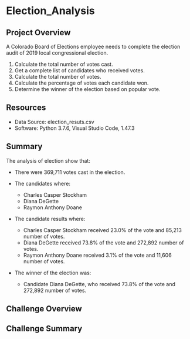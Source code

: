 # Election_Analysis

## Project Overview
A Colorado Board of Elections employee needs to complete the election audit of 2019 local congressional election.
1.	Calculate the total number of votes cast.
2.	Get a complete list of candidates who received votes.
3.	Calculate the total number of votes.
4.	Calculate the percentage of votes each candidate won.
5.	Determine the winner of the election based on popular vote.

## Resources
-	Data Source: election_resuts.csv
-	Software: Python 3.7.6, Visual Studio Code, 1.47.3

## Summary
The analysis of election show that:
  -	There were 369,711 votes cast in the election.
  -	The candidates where:
    - Charles Casper Stockham
    - Diana DeGette
    - Raymon Anthony Doane
  -	The candidate results where:
     - Charles Casper Stockham received 23.0% of the vote and 85,213 number of votes.
     - Diana DeGette received 73.8% of the vote and 272,892 number of votes.
     - Raymon Anthony Doane received 3.1% of the vote and 11,606 number of votes.
  
  -	The winner of the election was:
    -	Candidate Diana DeGette, who received 73.8% of the vote and 272,892 number of votes.

## Challenge Overview


## Challenge Summary

